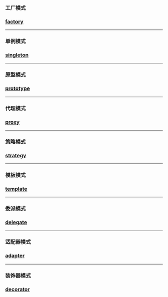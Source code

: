 
### 工厂模式
### [factory](https://github.com/Karl0/design-mode/tree/master/factory "ps：工厂方法模式&抽象工厂模式")
<hr>


### 单例模式
### [singleton](https://github.com/Karl0/design-mode/tree/master/singleton "ps：饿汉式&懒汉式")
<hr>


### 原型模式
### [prototype](https://github.com/Karl0/design-mode/tree/master/prototype "ps：浅拷贝&深拷贝")
<hr>


### 代理模式
### [proxy](https://github.com/Karl0/design-mode/tree/master/proxy "ps:JDK动态代理&CGLIB动态代理")
<hr>


### 策略模式
### [strategy](https://github.com/Karl0/design-mode/tree/master/strategy "ps:购物订单")
<hr>


### 模板模式
### [template](https://github.com/Karl0/design-mode/tree/master/template "ps:JDBCTemplate")
<hr>


### 委派模式
### [delegate](https://github.com/Karl0/design-mode/tree/master/delegate)
<hr>


### 适配器模式
### [adapter](https://github.com/Karl0/design-mode/tree/master/adapter "ps:登陆")
<hr>


### 装饰器模式
### [decorator](https://github.com/Karl0/design-mode/tree/master/decorator "ps:登陆")
